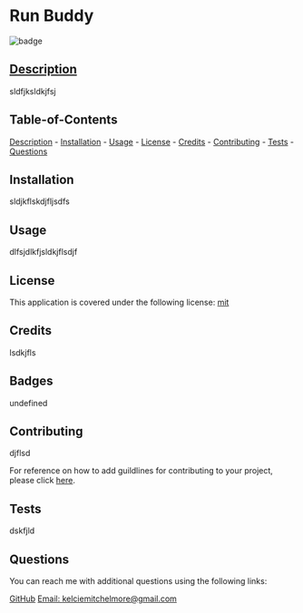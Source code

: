 
  # Run Buddy

  ![badge](https://img.shields.io/badge/license-mit-blue)

  ## [Description](#table-of-contents)
  sldfjksldkjfsj
  ## Table-of-Contents
  [Description](#description) - 
  [Installation](#installation) - 
  [Usage](#usage) - 
  [License](#license) - 
  [Credits](#credits) - 
  [Contributing](#contributing) - 
  [Tests](#tests) - 
  [Questions](#questions) 

  ## Installation
  sldjkflskdjfljsdfs
  ## Usage
  dlfsjdlkfjsldkjflsdjf
  ## License
  This application is covered under the following license: 
    [mit](https://choosealicense.com/licenses/mit)
    
  ## Credits
   lsdkjfls
  ## Badges
  undefined
  ## Contributing
  djflsd
  
  For reference on how to add guildlines for contributing to your project, please click [here](https://www.contributor-covenant.org/).
  ## Tests
  dskfjld
  ## Questions

  You can reach me with additional questions using the following links: 

  [GitHub](https://github.com/kelcmitch97)
  [Email: kelciemitchelmore@gmail.com](mailto:kelciemitchelmore@gmail.com)
